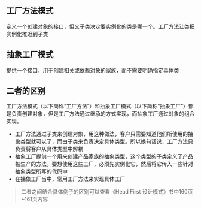 ## 工厂方法模式

定义一个创建对象的接口，但又子类决定要实例化的类是哪一个。工厂方法让类把实例化推迟到子类



## 抽象工厂模式

提供一个接口，用于创建相关或依赖对象的家族，而不需要明确指定具体类



## 二者的区别

工厂方法模式（以下简称“工厂方法”）和抽象工厂模式（以下简称“抽象工厂”）都是负责创建对象，但是工厂方法通过继承的方式实现，而抽象工厂通过对象的组合实现。

- 工厂方法通过子类来创建对象，用这种做法，客户只需要知道他们所使用的抽象类型就可以了，而由子类来负责决定具体类型。所以换句话说，工厂方法只负责将客户从具体类型中解耦
- 抽象工厂提供一个用来创建产品家族的抽象类型，这个类型的子类定义了产品被生产的方法。要想使用这些工厂，必须先实例化它，然后将它传入一些针对抽象类型所写的代码中
- 在抽象工厂当中，常用工厂方法来实现具体工厂





> 二者之间结合具体例子的区别可以查看《Head First 设计模式》书中160页~161页内容